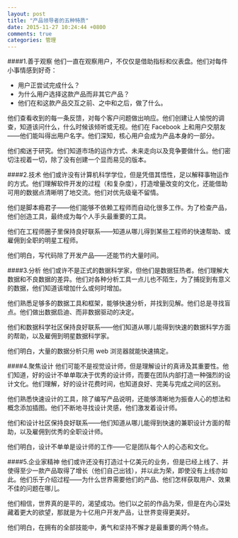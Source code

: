```yaml
---
layout: post
title: "产品领导者的五种特质"
date: 2015-11-27 10:24:44 +0800
comments: true
categories: 管理
---
```


####1.善于观察
他们一直在观察用户，不仅仅是借助指标和仪表盘。他们对每件小事情感到好奇：
* 用户正尝试完成什么？  
* 为什么用户选择这款产品而非其它产品？  
* 他们在和这款产品交互之前、之中和之后，做了什么。  

他们查看收到的每一条反馈，对每个客户问题做出响应。他们创建让人愉悦的调查，知道该问什么，什么时候该倾听或无视。他们在 Facebook 上和用户交朋友——他们能叫得出用户名字。他们深知，核心用户会成为产品本身的一部分。

他们痴迷于研究。他们知道市场的运作方式、未来走向以及竞争要做什么。他们密切注视着一切，除了没有创建一个显而易见的版本。
<!--more-->

####2.技术
他们或许没有计算机科学学位，但是凭借其悟性，足以解释事物运作的方式。他们理解软件开发的过程（和复杂度），打造增量改变的文化，还能借助可用的数据点清晰明了地交流。他们对优先级毫不留情。

他们是脚本瘾君子——他们能够不依赖工程师而自动化很多工作。为了检查产品，他们创造工具，最终成为每个人手头最重要的工具。

他们在工程师圈子里保持良好联系——知道从哪儿得到某些工程师的快速帮助、或雇佣到全职的明星工程师。


他们明白，写代码除了开发产品——还能节约大量时间。


####3.分析
他们或许不是正式的数据科学家，但他们是数据狂热者。他们理解大数据和不良数据的差异。他们对各种分析工具一点儿也不陌生，为了捕捉到有意义的数据，他们知道该增加什么或何时增加。

他们熟悉足够多的数据工具和框架，能够快速分析，并找到见解。他们总是寻找盲点。他们做出数据启迪、而非数据驱动的决定。

他们和数据科学社区保持良好联系——他们知道从哪儿能得到快速的数据科学方面的帮助，以及雇佣到明星数据科学家。


他们明白，大量的数据分析只用 web 浏览器就能快速搞定。


####4.聚焦设计
他们可能不是视觉设计师，但是理解设计的真谛及其重要性。他们知道，好的设计不单单取决于优秀的设计师，而要在团队内部打造一种强烈的设计文化。他们理解，好的设计花费时间，也知道良好、完美与完成之间的区别。

他们熟悉快速设计的工具，除了编写产品说明，还能够清晰地为振奋人心的想法和概念添加插图。他们不断地寻找设计灵感，他们激发着设计师。

他们和设计社区保持良好联系——他们知道从哪儿能得到快速的兼职设计方面的帮助，以及雇佣到优秀的全职设计师。


他们明白，设计不单单是设计师的工作——它是团队每个人的心态和文化。


####5.企业家精神
他们或许还没有打造过十亿美元的业务，但是已经上线了、并使得至少一款产品取得了增长（他们自己出钱），并以此为荣，即使没有上线亦如此。他们乐于介绍过程——为什么世界需要他们的产品、他们怎样获取用户、效果不佳的问题在哪儿。

他们相信，世界真的是平的，渴望成功。他们以之前的作品为荣，但是在内心深处藏着更大的欲望，那就是为十亿用户开发产品，让世界变得更美好。


他们明白，在拥有的全部技能中，勇气和坚持不懈才是最重要的两个特点。